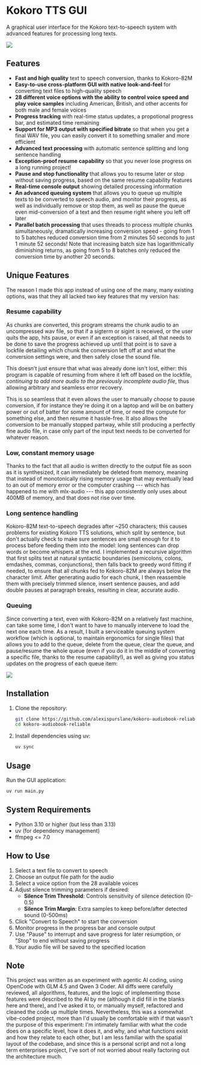 # Kokoro TTS GUI

A graphical user interface for the Kokoro text-to-speech system with advanced features for processing long texts.

![](./screenshot.png)

## Features

- **Fast and high quality** text to speech conversion, thanks to Kokoro-82M
- **Easy-to-use cross-platform GUI with native look-and-feel** for converting text files to high-quality speech
- **28 different voice options with the ability to control voice speed and play voice samples** including American, British, and other accents for both male and female voices
- **Progress tracking** with real-time status updates, a propotional progress bar, and estimated time remaining
- **Support for MP3 output with specified bitrate** so that when you get a final WAV file, you can easily convert it to something smaller and more efficient
- **Advanced text processing** with automatic sentence splitting and long sentence handling
- **Exception-proof resume capability** so that you never lose progress on a long running project!
- **Pause and stop functionality** that allows you to resume later or stop without saving progress, based on the same resume capability features
- **Real-time console output** showing detailed processing information
- **An advanced queuing system** that allows you to queue up multiple texts to be converted to speech audio, and monitor their progress, as well as individually remove or stop them, as well as pause the queue even mid-conversion of a text and then resume right where you left off later
- **Parallel batch processing** that uses threads to process multiple chunks simultaneously, dramatically increasing conversion speed - going from 1 to 5 batches reduced conversion time from 2 minutes 50 seconds to just 1 minute 52 seconds! Note that increasing batch size has logarithmically diminishing returns, as going from 5 to 8 batches only reduced the conversion time by another 20 seconds.

## Unique Features

The reason I made this app instead of using one of the many, many existing options, was that they all lacked two key features that my version has:

### Resume capability
As chunks are converted, this program streams the chunk audio to an uncompressed wav file, so that if a sigterm or sigint is received, or the user quits the app, hits pause, or even if an exception is raised, all that needs to be done to save the progress achieved up until that point is to save a lockfile detailing which chunk the conversion left off at and what the conversion settings were, and then safely close the sound file. 

This doesn't just ensure that what was already done isn't lost, either: this program is capable of resuming from where it left off based on the lockfile, *continuing to add more audio to the previously incomplete audio file*, thus allowing arbitrary and seamless error recovery.

This is so seamless that it even allows the user to manually *choose* to pause conversion, if for instance they're doing it on a laptop and will be on battery power or out of batter for some amount of time, or need the compute for something else, and then resume it hassle-free. It also allows the conversion to be manually stopped partway, while still producing a perfectly fine audio file, in case only part of the input text needs to be converted for whatever reason.

### Low, constant memory usage

Thanks to the fact that all audio is written directly to the output file as soon as it is synthesized, it can immediately be deleted from memory, meaning that instead of monotonically rising memory usage that may eventually lead to an out of memory error or the computer crashing --- which has happened to me with mlx-audio --- this app consistently only uses about 400MB of memory, and that does not rise over time.

### Long sentence handling
Kokoro-82M text-to-speech degrades after ~250 characters; this causes problems for existing Kokoro TTS solutions, which split by sentence, but don't actually check to make sure sentences are small enough for it to process before feeding them into the model: long sentences can drop words or become whispers at the end. I implemented a recursive algorithm that first splits text at natural syntactic boundaries (semicolons, colons, emdashes, commas, conjunctions), then falls back to greedy word fitting if needed, to ensure that all chunks fed to Kokoro-82M are always below the character limit. After generating audio for each chunk, I then reassemble them with precisely trimmed silence, insert sentence pauses, and add double pauses at paragraph breaks, resulting in clear, accurate audio.

### Queuing

Since converting a text, even with Kokoro-82M on a relatively fast machine, can take some time, I don't want to have to manually intervene to load the next one each time. As a result, I built a serviceable queuing system workflow (which is optional, to maintain ergonomics for single files) that allows you to add to the queue, delete from the queue, clear the queue, and pause/resume the whole queue (even if you do it in the middle of converting a specific file, thanks to the resume capability!), as well as giving you status updates on the progress of each queue item:

![](./queue_screenshot.png)

## Installation

1. Clone the repository:
   ```bash
   git clone https://github.com/alexispurslane/kokoro-audiobook-reliable.git
   cd kokoro-audiobook-reliable
   ```

2. Install dependencies using uv:
   ```bash
   uv sync
   ```

## Usage

Run the GUI application:
```bash
uv run main.py
```

## System Requirements

- Python 3.10 or higher (but less than 3.13)
- uv (for dependency management)
- ffmpeg <= 7.0

## How to Use

1. Select a text file to convert to speech
2. Choose an output file path for the audio
3. Select a voice option from the 28 available voices
4. Adjust silence trimming parameters if desired:
   - **Silence Trim Threshold**: Controls sensitivity of silence detection (0-0.5)
   - **Silence Trim Margin**: Extra samples to keep before/after detected sound (0-500ms)
5. Click "Convert to Speech" to start the conversion
6. Monitor progress in the progress bar and console output
7. Use "Pause" to interrupt and save progress for later resumption, or "Stop" to end without saving progress
8. Your audio file will be saved to the specified location

## Note

This project was written as an experiment with agentic AI coding, using OpenCode with GLM 4.5 and Qwen 3 Coder. All diffs were carefully reviewed, all algorithms, features, and the logic of implementing those features were described to the AI by me (although it did fill in the blanks here and there), and I've asked it to, or manually myself, refactored and cleaned the code up multiple times. Nevertheless, this was a somewhat vibe-coded project, more than I'd usually be comfortable with if that wasn't the purpose of this experiment: I'm intimately familiar with what the code does on a specific level, how it does it, and why, and what functions exist and how they relate to each other, but I am less familiar with the spatial layout of the codebase, and since this is a personal script and not a long term enterprises project, I've sort of not worried about really factoring out the architecture much.
